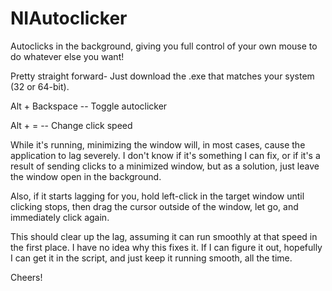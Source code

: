 # NIAutoclicker
Autoclicks in the background, giving you full control of your own mouse to do whatever else you want!


Pretty straight forward- Just download the .exe that matches your system (32 or 64-bit).


Alt + Backspace -- Toggle autoclicker

Alt + = -- Change click speed


While it's running, minimizing the window will, in most cases, cause the application to lag severely. I don't know if it's something I can fix, or if it's a result of sending clicks to a minimized window, but as a solution, just leave the window open in the background.


Also, if it starts lagging for you, hold left-click in the target window until clicking stops, then drag the cursor outside of the window, let go, and immediately click again.

This should clear up the lag, assuming it can run smoothly at that speed in the first place.
I have no idea why this fixes it. If I can figure it out, hopefully I can get it in the script, and just keep it running smooth, all the time.


Cheers!
